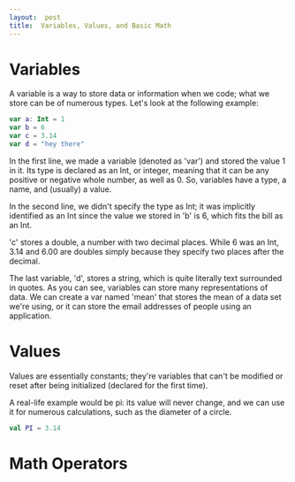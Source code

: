 ```yaml
---
layout:  post
title:  Variables, Values, and Basic Math
---
```


# Variables

A variable is a way to store data or information when we code; what we store can be of numerous types.  Let's look at the following example:

```kotlin
var a: Int = 1
var b = 6 
var c = 3.14
var d = "hey there"
```

In the first line, we made a variable (denoted as 'var') and stored the value 1 in it.  Its type is declared as an Int, or integer, meaning that it can be any positive or negative whole number, as well as 0.  So, variables have a type, a name, and (usually) a value.

In the second line, we didn't specify the type as Int; it was implicitly identified as an Int since the value we stored in 'b' is 6, which fits the bill as an Int.

'c' stores a double, a number with two decimal places.  While 6 was an Int, 3.14 and 6.00 are doubles simply because they specify two places after the decimal.

The last variable, 'd', stores a string, which is quite literally text surrounded in quotes.  As you can see, variables can store many representations of data.  We can create a var named 'mean' that stores the mean of a data set we're using, or it can store the email addresses of people using an application. 

# Values

Values are essentially constants; they're variables that can't be modified or reset after being initialized (declared for the first time).

A real-life example would be pi:  its value will never change, and we can use it for numerous calculations, such as the diameter of a circle.

```kotlin
val PI = 3.14
```

# Math Operators
